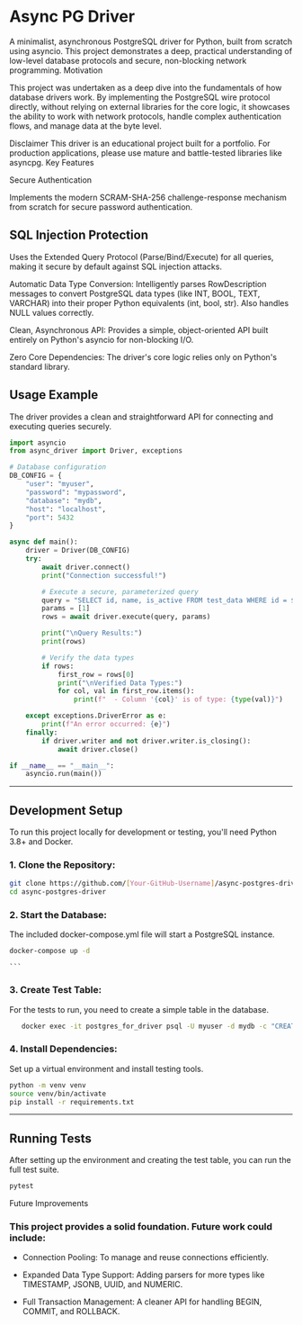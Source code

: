 # Async PG Driver

A minimalist, asynchronous PostgreSQL driver for Python, built from scratch using asyncio. This project demonstrates a deep, practical understanding of low-level database protocols and secure, non-blocking network programming.
Motivation

This project was undertaken as a deep dive into the fundamentals of how database drivers work. By implementing the PostgreSQL wire protocol directly, without relying on external libraries for the core logic, it showcases the ability to work with network protocols, handle complex authentication flows, and manage data at the byte level.

Disclaimer
This driver is an educational project built for a portfolio. For production applications, please use mature and battle-tested libraries like asyncpg.
Key Features

Secure Authentication

Implements the modern SCRAM-SHA-256 challenge-response mechanism from scratch for secure password authentication.

## SQL Injection Protection
Uses the Extended Query Protocol (Parse/Bind/Execute) for all queries, making it secure by default against SQL injection attacks.

Automatic Data Type Conversion: Intelligently parses RowDescription messages to convert PostgreSQL data types (like INT, BOOL, TEXT, VARCHAR) into their proper Python equivalents (int, bool, str). Also handles NULL values correctly.

Clean, Asynchronous API: Provides a simple, object-oriented API built entirely on Python's asyncio for non-blocking I/O.

Zero Core Dependencies: The driver's core logic relies only on Python's standard library.

## Usage Example

The driver provides a clean and straightforward API for connecting and executing queries securely.
```python
import asyncio
from async_driver import Driver, exceptions

# Database configuration
DB_CONFIG = {
    "user": "myuser",
    "password": "mypassword",
    "database": "mydb",
    "host": "localhost",
    "port": 5432
}

async def main():
    driver = Driver(DB_CONFIG)
    try:
        await driver.connect()
        print("Connection successful!")

        # Execute a secure, parameterized query
        query = "SELECT id, name, is_active FROM test_data WHERE id = $1;"
        params = [1]
        rows = await driver.execute(query, params)

        print("\nQuery Results:")
        print(rows)

        # Verify the data types
        if rows:
            first_row = rows[0]
            print("\nVerified Data Types:")
            for col, val in first_row.items():
                print(f"  - Column '{col}' is of type: {type(val)}")

    except exceptions.DriverError as e:
        print(f"An error occurred: {e}")
    finally:
        if driver.writer and not driver.writer.is_closing():
            await driver.close()

if __name__ == "__main__":
    asyncio.run(main())
```

---

## Development Setup

To run this project locally for development or testing, you'll need Python 3.8+ and Docker.

### 1. Clone the Repository:
```bash
git clone https://github.com/[Your-GitHub-Username]/async-postgres-driver.git
cd async-postgres-driver
```

### 2. Start the Database:
The included docker-compose.yml file will start a PostgreSQL instance.
```bash
docker-compose up -d
```
    ```

### 3. Create Test Table:
For the tests to run, you need to create a simple table in the database. 

```bash
   docker exec -it postgres_for_driver psql -U myuser -d mydb -c "CREATE TABLE test_data (id INT PRIMARY KEY, name TEXT, is_active BOOLEAN); INSERT INTO test_data VALUES (1, 'Alice', TRUE), (2, 'Bob', FALSE);"
```

### 4. Install Dependencies:
Set up a virtual environment and install testing tools.
   ```bash
   python -m venv venv
   source venv/bin/activate
   pip install -r requirements.txt
   ```
---

## Running Tests

After setting up the environment and creating the test table, you can run the full test suite.

```bash 
pytest
```

Future Improvements

### This project provides a solid foundation. Future work could include:

* Connection Pooling: To manage and reuse connections efficiently.

* Expanded Data Type Support: Adding parsers for more types like TIMESTAMP, JSONB, UUID, and NUMERIC.

* Full Transaction Management: A cleaner API for handling BEGIN, COMMIT, and ROLLBACK.
